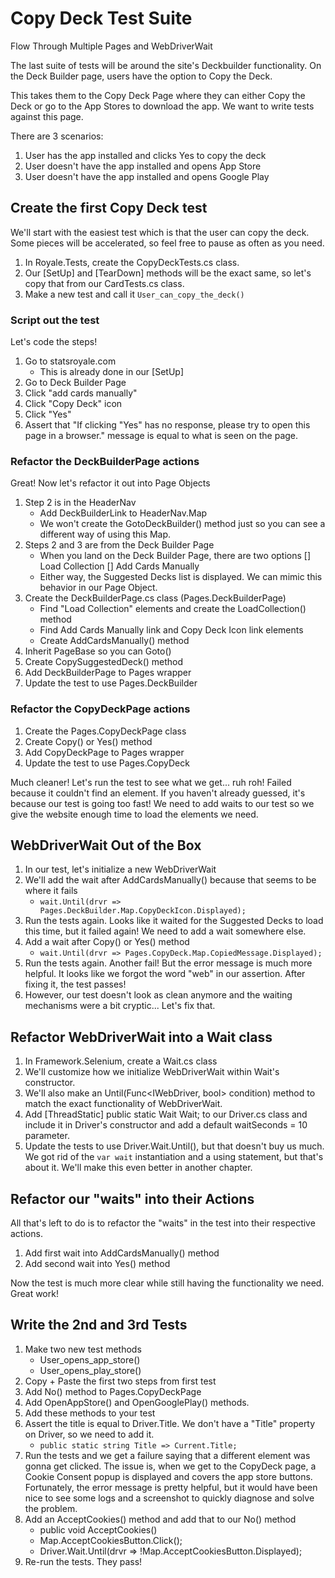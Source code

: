 # Copy Deck Test Suite
Flow Through Multiple Pages and WebDriverWait

The last suite of tests will be around the site's Deckbuilder functionality. On the Deck Builder page, users have the option to Copy the Deck.

This takes them to the Copy Deck Page where they can either Copy the Deck or go to the App Stores to download the app.
We want to write tests against this page.

There are 3 scenarios:
1. User has the app installed and clicks Yes to copy the deck
2. User doesn't have the app installed and opens App Store
3. User doesn't have the app installed and opens Google Play

## Create the first Copy Deck test
We'll start with the easiest test which is that the user can copy the deck. Some pieces will be accelerated, so feel free to pause as often as you need.

1. In Royale.Tests, create the CopyDeckTests.cs class.
2. Our [SetUp] and [TearDown] methods will be the exact same, so let's copy that from our CardTests.cs class.
3. Make a new test and call it `User_can_copy_the_deck()`

### Script out the test
Let's code the steps!
1. Go to statsroyale.com
    - This is already done in our [SetUp]
2. Go to Deck Builder Page
3. Click "add cards manually"
4. Click "Copy Deck" icon
5. Click "Yes"
6. Assert that "If clicking \"Yes\" has no response, please try to open this page in a browser." message is equal to what is seen on the page.

### Refactor the DeckBuilderPage actions
Great! Now let's refactor it out into Page Objects
1. Step 2 is in the HeaderNav
    - Add DeckBuilderLink to HeaderNav.Map
    - We won't create the GotoDeckBuilder() method just so you can see a different way of using this Map.
2. Steps 2 and 3 are from the Deck Builder Page
    - When you land on the Deck Builder Page, there are two options
        [] Load Collection
        [] Add Cards Manually
    - Either way, the Suggested Decks list is displayed. We can mimic this behavior in our Page Object.
3. Create the DeckBuilderPage.cs class (Pages.DeckBuilderPage)
    - Find "Load Collection" elements and create the LoadCollection() method
    - Find Add Cards Manually link and Copy Deck Icon link elements
    - Create AddCardsManually() method
4. Inherit PageBase so you can Goto()
5. Create CopySuggestedDeck() method
6. Add DeckBuilderPage to Pages wrapper
7. Update the test to use Pages.DeckBuilder

### Refactor the CopyDeckPage actions
1. Create the Pages.CopyDeckPage class
2. Create Copy() or Yes() method
3. Add CopyDeckPage to Pages wrapper
4. Update the test to use Pages.CopyDeck

Much cleaner! Let's run the test to see what we get... ruh roh! Failed because it couldn't find an element.
If you haven't already guessed, it's because our test is going too fast!
We need to add waits to our test so we give the website enough time to load the elements we need.

## WebDriverWait Out of the Box
1. In our test, let's initialize a new WebDriverWait
2. We'll add the wait after AddCardsManually() because that seems to be where it fails
    - `wait.Until(drvr => Pages.DeckBuilder.Map.CopyDeckIcon.Displayed);`
3. Run the tests again. Looks like it waited for the Suggested Decks to load this time, but it failed again! We need to add a wait somewhere else.
4. Add a wait after Copy() or Yes() method
    - `wait.Until(drvr => Pages.CopyDeck.Map.CopiedMessage.Displayed);`
5. Run the tests again. Another fail! But the error message is much more helpful. It looks like we forgot the word "web" in our assertion. After fixing it, the test passes!
6. However, our test doesn't look as clean anymore and the waiting mechanisms were a bit cryptic... Let's fix that.

## Refactor WebDriverWait into a Wait class
1. In Framework.Selenium, create a Wait.cs class
2. We'll customize how we initialize WebDriverWait within Wait's constructor.
3. We'll also make an Until(Func<IWebDriver, bool> condition) method to match the exact functionality of WebDriverWait.
4. Add [ThreadStatic] public static Wait Wait; to our Driver.cs class and include it in Driver's constructor and add a default waitSeconds = 10 parameter.
5. Update the tests to use Driver.Wait.Until(), but that doesn't buy us much. We got rid of the `var wait` instantiation and a using statement, but that's about it. We'll make this even better in another chapter.

## Refactor our "waits" into their Actions
All that's left to do is to refactor the "waits" in the test into their respective actions.
1. Add first wait into AddCardsManually() method
2. Add second wait into Yes() method

Now the test is much more clear while still having the functionality we need. Great work!

## Write the 2nd and 3rd Tests
1. Make two new test methods
    - User_opens_app_store()
    - User_opens_play_store()
2. Copy + Paste the first two steps from first test
3. Add No() method to Pages.CopyDeckPage
4. Add OpenAppStore() and OpenGooglePlay() methods.
5. Add these methods to your test
6. Assert the title is equal to Driver.Title. We don't have a "Title" property on Driver, so we need to add it.
    - `public static string Title => Current.Title;`
7. Run the tests and we get a failure saying that a different element was gonna get clicked. The issue is, when we get to the CopyDeck page, a Cookie Consent popup is displayed and covers the app store buttons. Fortunately, the error message is pretty helpful, but it would have been nice to see some logs and a screenshot to quickly diagnose and solve the problem.
8. Add an AcceptCookies() method and add that to our No() method
    - public void AcceptCookies()
    - Map.AcceptCookiesButton.Click();
    - Driver.Wait.Until(drvr => !Map.AcceptCookiesButton.Displayed);
9. Re-run the tests. They pass!
